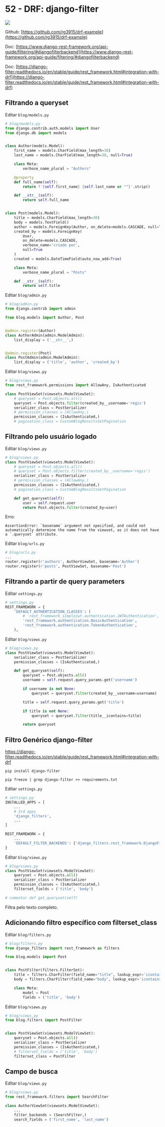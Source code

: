 # 52 - DRF: django-filter

<a href="">
    <img src="../.gitbook/assets/youtube.png">
</a>

Github: [https://github.com/rg3915/drf-example](https://github.com/rg3915/drf-example)

Doc: [https://www.django-rest-framework.org/api-guide/filtering/#djangofilterbackend](https://www.django-rest-framework.org/api-guide/filtering/#djangofilterbackend)

Doc: [https://django-filter.readthedocs.io/en/stable/guide/rest_framework.html#integration-with-drf](https://django-filter.readthedocs.io/en/stable/guide/rest_framework.html#integration-with-drf)

## Filtrando a queryset

Editar `blog/models.py`

```python
# blog/models.py
from django.contrib.auth.models import User
from django.db import models


class Author(models.Model):
    first_name = models.CharField(max_length=30)
    last_name = models.CharField(max_length=30, null=True)

    class Meta:
        verbose_name_plural = "Authors"

    @property
    def full_name(self):
        return f'{self.first_name} {self.last_name or ""}'.strip()

    def __str__(self):
        return self.full_name


class Post(models.Model):
    title = models.CharField(max_length=30)
    body = models.TextField()
    author = models.ForeignKey(Author, on_delete=models.CASCADE, null=True)
    created_by = models.ForeignKey(
        User,
        on_delete=models.CASCADE,
        verbose_name='criado por',
        null=True
    )
    created = models.DateTimeField(auto_now_add=True)

    class Meta:
        verbose_name_plural = "Posts"

    def __str__(self):
        return self.title
```

Editar `blog/admin.py`

```python
# blog/admin.py
from django.contrib import admin

from blog.models import Author, Post


@admin.register(Author)
class AuthorAdmin(admin.ModelAdmin):
    list_display = ('__str__',)


@admin.register(Post)
class PostAdmin(admin.ModelAdmin):
    list_display = ('title', 'author', 'created_by')
```

Editar `blog/views.py`

```python
# blog/views.py
from rest_framework.permissions import AllowAny, IsAuthenticated

class PostViewSet(viewsets.ModelViewSet):
    # queryset = Post.objects.all()
    queryset = Post.objects.filter(created_by__username='regis')
    serializer_class = PostSerializer
    # permission_classes = (AllowAny,)
    permission_classes = (IsAuthenticated,)
    # pagination_class = CustomBlogResultsSetPagination
```



## Filtrando pelo usuário logado

Editar `blog/views.py`

```python
# blog/views.py
class PostViewSet(viewsets.ModelViewSet):
    # queryset = Post.objects.all()
    # queryset = Post.objects.filter(created_by__username='regis')
    serializer_class = PostSerializer
    # permission_classes = (AllowAny,)
    permission_classes = (IsAuthenticated,)
    # pagination_class = CustomBlogResultsSetPagination

    def get_queryset(self):
        user = self.request.user
        return Post.objects.filter(created_by=user)
```



Erro:

```
AssertionError: `basename` argument not specified, and could not automatically determine the name from the viewset, as it does not have a `.queryset` attribute.
```

Editar `blog/urls.py`

```python
# blog/urls.py
...
router.register(r'authors', AuthorViewSet, basename='Author')
router.register(r'posts', PostViewSet, basename='Post')
```



## Filtrando a partir de query parameters

Editar `settings.py`

```python
# settings.py
REST_FRAMEWORK = {
    'DEFAULT_AUTHENTICATION_CLASSES': (
        # 'rest_framework_simplejwt.authentication.JWTAuthentication',
        'rest_framework.authentication.BasicAuthentication',
        'rest_framework.authentication.TokenAuthentication',
    ),
```

Editar `blog/views.py`

```python
# blog/views.py
class PostViewSet(viewsets.ModelViewSet):
    serializer_class = PostSerializer
    permission_classes = (IsAuthenticated,)

    def get_queryset(self):
        queryset = Post.objects.all()
        username = self.request.query_params.get('username')

        if username is not None:
            queryset = queryset.filter(created_by__username=username)

        title = self.request.query_params.get('title')

        if title is not None:
            queryset = queryset.filter(title__icontains=title)

        return queryset
```


## Filtro Genérico django-filter

https://django-filter.readthedocs.io/en/stable/guide/rest_framework.html#integration-with-drf

```
pip install django-filter

pip freeze | grep django-filter >> requirements.txt
```

Editar `settings.py`

```python
# settings.py
INSTALLED_APPS = [
    ...
    # 3rd apps
    'django_filters',
    ...
]

REST_FRAMEWORK = {
    ...
    'DEFAULT_FILTER_BACKENDS': ['django_filters.rest_framework.DjangoFilterBackend']
}
```

Editar `blog/views.py`


```python
# blog/views.py
class PostViewSet(viewsets.ModelViewSet):
    queryset = Post.objects.all()
    serializer_class = PostSerializer
    permission_classes = (IsAuthenticated,)
    filterset_fields = ('title', 'body')

# comentar def get_queryset(self)
```

Filtra pelo texto completo.


## Adicionando filtro específico com filterset_class

Editar `blog/filters.py`

```python
# blog/filters.py
from django_filters import rest_framework as filters

from blog.models import Post


class PostFilter(filters.FilterSet):
    title = filters.CharFilter(field_name="title", lookup_expr='icontains')
    body = filters.CharFilter(field_name="body", lookup_expr='icontains')

    class Meta:
        model = Post
        fields = ('title', 'body')
```

Editar `blog/views.py`


```python
# blog/views.py
from blog.filters import PostFilter


class PostViewSet(viewsets.ModelViewSet):
    queryset = Post.objects.all()
    serializer_class = PostSerializer
    permission_classes = (IsAuthenticated,)
    # filterset_fields = ('title', 'body')
    filterset_class = PostFilter
```


## Campo de busca

Editar `blog/views.py`


```python
# blog/views.py
from rest_framework.filters import SearchFilter

class AuthorViewSet(viewsets.ModelViewSet):
    ...
    filter_backends = (SearchFilter,)
    search_fields = ('first_name', 'last_name')
```


